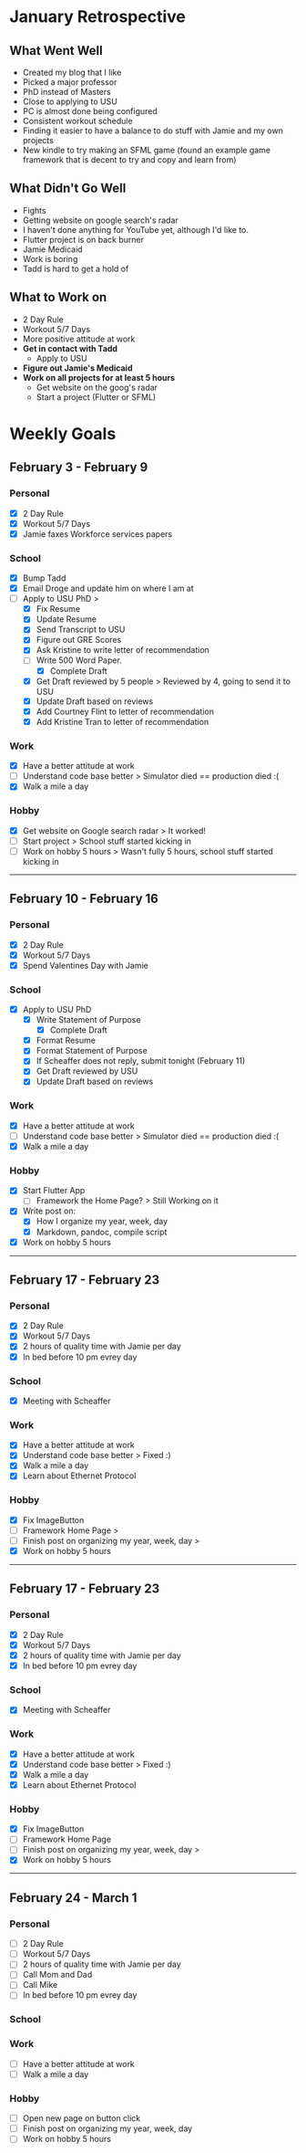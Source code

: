 # January Retrospective
## What Went Well
* Created my blog that I like
* Picked a major professor
* PhD instead of Masters
* Close to applying to USU
* PC is almost done being configured
* Consistent workout schedule
* Finding it easier to have a balance to do stuff with Jamie and my own projects
* New kindle to try making an SFML game (found an example game framework that is decent to try and copy and learn from)

## What Didn't Go Well
* Fights
* Getting website on google search's radar
* I haven't done anything for YouTube yet, although I'd like to.
* Flutter project is on back burner
* Jamie Medicaid
* Work is boring
* Tadd is hard to get a hold of

## What to Work on
* 2 Day Rule
* Workout 5/7 Days
* More positive attitude at work
* **Get in contact with Tadd**
	* Apply to USU 
* **Figure out Jamie's Medicaid**
* **Work on all projects for at least 5 hours**
	* Get website on the goog's radar
	* Start a project (Flutter or SFML)
	
# Weekly Goals

## February 3 - February 9 
### Personal
- [X] 2 Day Rule
- [X] Workout 5/7 Days
- [X] Jamie faxes Workforce services papers

### School
- [X] Bump Tadd
- [X] Email Droge and update him on where I am at
- [ ] Apply to USU PhD > 
    - [X] Fix Resume
    - [X] Update Resume
    - [X] Send Transcript to USU
    - [X] Figure out GRE Scores
    - [X] Ask Kristine to write letter of recommendation
    - [ ] Write 500 Word Paper. 
    	- [X] Complete Draft
	- [X] Get Draft reviewed by 5 people > Reviewed by 4, going to send it to USU
	- [X] Update Draft based on reviews
    - [X] Add Courtney Flint to letter of recommendation
    - [X] Add Kristine Tran to letter of recommendation

### Work
- [X] Have a better attitude at work
- [ ] Understand code base better > Simulator died == production died :(
- [X] Walk a mile a day

### Hobby
- [X] Get website on Google search radar > It worked!
- [ ] Start project > School stuff started kicking in
- [ ] Work on hobby 5 hours > Wasn't fully 5 hours, school stuff started kicking in

---

## February 10 - February 16 
### Personal
- [X] 2 Day Rule
- [X] Workout 5/7 Days
- [X] Spend Valentines Day with Jamie

### School
- [X] Apply to USU PhD
    - [X] Write Statement of Purpose
    	- [X] Complete Draft
	- [X] Format Resume
	- [X] Format Statement of Purpose
	- [X] If Scheaffer does not reply, submit tonight (February 11)
	- [X] Get Draft reviewed by USU
	- [X] Update Draft based on reviews

### Work
- [X] Have a better attitude at work
- [ ] Understand code base better > Simulator died == production died :(
- [X] Walk a mile a day

### Hobby
- [X] Start Flutter App
	- [ ] Framework the Home Page? > Still Working on it
- [X] Write post on: 
	- [X] How I organize my year, week, day 
	- [X] Markdown, pandoc, compile script
- [X] Work on hobby 5 hours

---

## February 17 - February 23 
### Personal
- [X] 2 Day Rule
- [X] Workout 5/7 Days
- [X] 2 hours of quality time with Jamie per day
- [X] In bed before 10 pm evrey day

### School
- [X] Meeting with Scheaffer

### Work
- [X] Have a better attitude at work
- [X] Understand code base better > Fixed :)
- [X] Walk a mile a day
- [X] Learn about Ethernet Protocol

### Hobby
- [X] Fix ImageButton 
- [ ] Framework Home Page > 
- [ ] Finish post on organizing my year, week, day > 
- [X] Work on hobby 5 hours

---

## February 17 - February 23 
### Personal
- [X] 2 Day Rule
- [X] Workout 5/7 Days
- [X] 2 hours of quality time with Jamie per day
- [X] In bed before 10 pm evrey day

### School
- [X] Meeting with Scheaffer

### Work
- [X] Have a better attitude at work
- [X] Understand code base better > Fixed :)
- [X] Walk a mile a day
- [X] Learn about Ethernet Protocol

### Hobby
- [X] Fix ImageButton 
- [ ] Framework Home Page 
- [ ] Finish post on organizing my year, week, day > 
- [X] Work on hobby 5 hours

---

## February 24 - March 1 
### Personal
- [ ] 2 Day Rule
- [ ] Workout 5/7 Days
- [ ] 2 hours of quality time with Jamie per day
- [ ] Call Mom and Dad
- [ ] Call Mike
- [ ] In bed before 10 pm evrey day

### School

### Work
- [ ] Have a better attitude at work
- [ ] Walk a mile a day

### Hobby
- [ ] Open new page on button click
- [ ] Finish post on organizing my year, week, day 
- [ ] Work on hobby 5 hours

